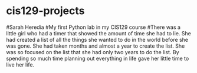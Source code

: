 # cis129-projects
#Sarah Heredia 
#My first Python lab in my CIS129 course
#There was a little girl who had a timer that showed the amount of time she had to lie. She had created a list of all the things she wanted to do in the world before she was gone. She had taken months and almost a year to create the list. She was so focused on the list that she had only two years to do the list. By spending so much time planning out everything in life gave her little time to live her life. 
